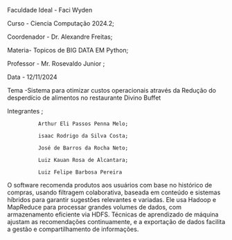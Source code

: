 Faculdade Ideal - Faci Wyden
      
Curso - Ciencia Computação 2024.2;

Coordenador - Dr. Alexandre Freitas;

Materia- Topicos de BIG DATA EM Python;

Professor - Mr. Rosevaldo Junior ;

Data - 12/11/2024

Tema -Sistema para otimizar custos operacionais através da
Redução do desperdício de alimentos no restaurante Divino Buffet

Integrantes ;
              
              Arthur Eli Passos Penna Melo;

              isaac Rodrigo da Silva Costa;
              
              José de Barros da Rocha Neto;
              
              Luiz Kauan Rosa de Alcantara;
              
              Luiz Felipe Barbosa Pereira

  O software recomenda produtos aos usuários com base no histórico de compras, usando filtragem colaborativa, baseada em conteúdo e sistemas híbridos para garantir sugestões relevantes e variadas. Ele usa Hadoop e MapReduce para processar grandes volumes de dados, com armazenamento eficiente via HDFS. Técnicas de aprendizado de máquina ajustam as recomendações continuamente, e a exportação de dados facilita a gestão e compartilhamento de informações.
              
